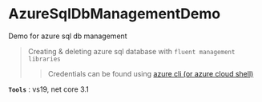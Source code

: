 # AzureSqlDbManagementDemo
Demo for azure sql db management

> Creating & deleting azure sql database with `fluent management libraries`
>> Credentials can be found using [azure cli (or azure cloud shell)](https://docs.microsoft.com/en-us/dotnet/azure/dotnet-sdk-azure-authenticate)

**`Tools`** : vs19, net core 3.1